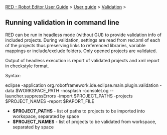 <html>
<head>
<link href="PLUGINS_ROOT/org.robotframework.ide.eclipse.main.plugin.doc.user/help/style.css" rel="stylesheet" type="text/css"/>
</head>
<body>
<a href="RED/../../../../help/index.html">RED - Robot Editor User Guide</a> &gt; <a href="RED/../../../../help/user_guide/user_guide.html">User guide</a> &gt; <a href="RED/../../../../help/user_guide/validation.html">Validation</a> &gt; 

<h2>Running validation in command line</h2>
<p>RED can be run in headless mode (without GUI) to provide validation info of included projects. During validation,
settings are read from red.xml of each of the projects thus preserving links to referenced libraries, variable 
mappings or include/exclude folders. Only opened projects are validated.</p>
<p>Output of headless execution is report of validated projects and xml report in checkstyle format.
</p>
<p>Syntax:</p>
<div class="code">
eclipse 
-application org.robotframework.ide.eclipse.main.plugin.validation 
-data $WORKSPACE_PATH 
-nosplash 
-consoleLog 
--launcher.suppressErrors 
-import $PROJECT_PATHS 
-projects $PROJECT_NAMES 
-report $RAPORT_FILE
</div>
<ul>
<li><b>$PROJECT_PATHS</b> - list of paths to projects to be imported into workspace, separated by space</li>
<li><b>$PROJECT_NAMES</b> - list of projects to be validated from workspace, separated by space</li>
</ul>
</body>
</html>